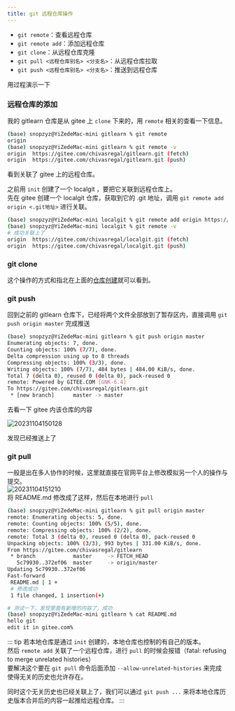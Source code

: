 ```yaml
---
title: git 远程仓库操作
---
```


- `git remote`：查看远程仓库
- `git remote add`：添加远程仓库
- `git clone`：从远程仓库克隆
- `git pull <远程仓库别名> <分支名>`：从远程仓库拉取
- `git push <远程仓库别名> <分支名>`：推送到远程仓库

用过程演示一下

### 远程仓库的添加

我的 gitlearn 仓库是从 gitee 上 `clone` 下来的，用 `remote` 相关的查看一下信息。  

```sh
(base) snopzyz@YiZedeMac-mini gitlearn % git remote
origin
(base) snopzyz@YiZedeMac-mini gitlearn % git remote -v
origin  https://gitee.com/chivasregal/gitlearn.git (fetch)
origin  https://gitee.com/chivasregal/gitlearn.git (push)
```

看到关联了 gitee 上的远程仓库。  

之前用 `init` 创建了一个 localgit ，要把它关联到远程仓库上。  
先在 gitee 创建一个 localgit 仓库，获取到它的 .git 地址，调用 `git remote add origin <.git地址>` 进行关联。  

```sh
(base) snopzyz@YiZedeMac-mini localgit % git remote add origin https://gitee.com/chivasregal/localgit.git
(base) snopzyz@YiZedeMac-mini localgit % git remote -v
# 成功关联上了
origin  https://gitee.com/chivasregal/localgit.git (fetch)
origin  https://gitee.com/chivasregal/localgit.git (push)
```

### git clone

这个操作的方式和指北在上面的[仓库创建](#仓库创建)就可以看到。  

### git push

回到之前的 gitlearn 仓库下，已经将两个文件全部放到了暂存区内，直接调用 `git push origin master` 完成推送  

```sh
(base) snopzyz@YiZedeMac-mini gitlearn % git push origin master
Enumerating objects: 7, done.
Counting objects: 100% (7/7), done.
Delta compression using up to 8 threads
Compressing objects: 100% (3/3), done.
Writing objects: 100% (7/7), 484 bytes | 484.00 KiB/s, done.
Total 7 (delta 0), reused 0 (delta 0), pack-reused 0
remote: Powered by GITEE.COM [GNK-6.4]
To https://gitee.com/chivasregal/gitlearn.git
 * [new branch]      master -> master
```

去看一下 gitee 内该仓库的内容   

![20231104150128](https://cr-demo-blog-1308117710.cos.ap-nanjing.myqcloud.com/chivas-regal/20231104150128.png)  

发现已经推送上了

### git pull

一般是出在多人协作的时候，这里就直接在官网平台上修改模拟另一个人的操作与提交。  
![20231104151210](https://cr-demo-blog-1308117710.cos.ap-nanjing.myqcloud.com/chivas-regal/20231104151210.png)  
将 README.md 修改成了这样，然后在本地进行 `pull`  

```sh
(base) snopzyz@YiZedeMac-mini gitlearn % git pull origin master
remote: Enumerating objects: 5, done.
remote: Counting objects: 100% (5/5), done.
remote: Compressing objects: 100% (2/2), done.
remote: Total 3 (delta 0), reused 0 (delta 0), pack-reused 0
Unpacking objects: 100% (3/3), 993 bytes | 331.00 KiB/s, done.
From https://gitee.com/chivasregal/gitlearn
 * branch            master     -> FETCH_HEAD
   5c79930..372ef06  master     -> origin/master
Updating 5c79930..372ef06
Fast-forward
 README.md | 1 +
 # 修改成功
 1 file changed, 1 insertion(+)

# 测试一下，发现里面有新增的内容了，成功
(base) snopzyz@YiZedeMac-mini gitlearn % cat README.md
hello git
edit it in gitee.com%                   
```

::: tip
若本地仓库是通过 `init` 创建的，本地仓库也控制的有自己的版本。  
然后 `remote add` 关联了一个远程仓库，进行 `pull` 的时候会报错（fatal: refusing to merge unrelated histories）  
要解决这个要在 `git pull` 命令后面添加 `--allow-unrelated-histories` 来完成  
使得无关的历史也允许存在。  

同时这个无关历史也已经关联上了，我们可以通过 `git push ...` 来将本地仓库历史版本合并后的内容一起推给远程仓库。
:::